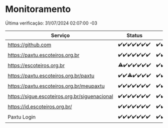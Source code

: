 # Monitoramento

Última verificação: 31/07/2024 02:07:00 -03

|Serviço|Status|Últimas 24h|
|---|---|---|
|https://github.com|<span title="2024-07-24: OK=24">✔️</span><span title="2024-07-25: OK=24">✔️</span><span title="2024-07-26: OK=24">✔️</span><span title="2024-07-27: OK=24">✔️</span><span title="2024-07-28: OK=23">✔️</span><span title="2024-07-29: OK=24">✔️</span><span title="2024-07-30: OK=5">✔️</span>|<span title="30/07/2024 02:08:00 -03 : 200">✔️</span><span title="30/07/2024 03:10:00 -03 : 200">✔️</span><span title="30/07/2024 04:07:00 -03 : 200">✔️</span><span title="30/07/2024 05:10:00 -03 : 200">✔️</span><span title="30/07/2024 06:07:00 -03 : 200">✔️</span><span title="30/07/2024 07:07:00 -03 : 200">✔️</span><span title="30/07/2024 08:06:00 -03 : 200">✔️</span><span title="30/07/2024 09:13:00 -03 : 200">✔️</span><span title="30/07/2024 10:11:00 -03 : 200">✔️</span><span title="30/07/2024 11:06:00 -03 : 200">✔️</span><span title="30/07/2024 12:07:00 -03 : 200">✔️</span><span title="30/07/2024 13:09:00 -03 : 200">✔️</span><span title="30/07/2024 14:06:00 -03 : 200">✔️</span><span title="30/07/2024 15:09:00 -03 : 200">✔️</span><span title="30/07/2024 16:06:00 -03 : 200">✔️</span><span title="30/07/2024 17:08:00 -03 : 200">✔️</span><span title="30/07/2024 18:07:00 -03 : 200">✔️</span><span title="30/07/2024 19:04:00 -03 : 200">✔️</span><span title="30/07/2024 20:06:00 -03 : 200">✔️</span><span title="30/07/2024 21:28:00 -03 : 200">✔️</span><span title="30/07/2024 22:35:00 -03 : 200">✔️</span><span title="30/07/2024 23:10:00 -03 : 200">✔️</span><span title="31/07/2024 00:09:00 -03 : 200">✔️</span><span title="31/07/2024 01:07:00 -03 : 200">✔️</span><span title="31/07/2024 02:07:00 -03 : 200">✔️</span>|
|https://paxtu.escoteiros.org.br|<span title="2024-07-24: OK=24">✔️</span><span title="2024-07-25: OK=24">✔️</span><span title="2024-07-26: OK=24">✔️</span><span title="2024-07-27: OK=24">✔️</span><span title="2024-07-28: OK=23">✔️</span><span title="2024-07-29: OK=24">✔️</span><span title="2024-07-30: OK=5">✔️</span>|<span title="30/07/2024 02:08:00 -03 : 200">✔️</span><span title="30/07/2024 03:10:00 -03 : 200">✔️</span><span title="30/07/2024 04:07:00 -03 : 200">✔️</span><span title="30/07/2024 05:10:00 -03 : 200">✔️</span><span title="30/07/2024 06:07:00 -03 : 200">✔️</span><span title="30/07/2024 07:07:00 -03 : 200">✔️</span><span title="30/07/2024 08:06:00 -03 : 200">✔️</span><span title="30/07/2024 09:13:00 -03 : 200">✔️</span><span title="30/07/2024 10:11:00 -03 : 200">✔️</span><span title="30/07/2024 11:06:00 -03 : 200">✔️</span><span title="30/07/2024 12:07:00 -03 : 200">✔️</span><span title="30/07/2024 13:09:00 -03 : 200">✔️</span><span title="30/07/2024 14:06:00 -03 : 200">✔️</span><span title="30/07/2024 15:09:00 -03 : 200">✔️</span><span title="30/07/2024 16:06:00 -03 : 200">✔️</span><span title="30/07/2024 17:08:00 -03 : 200">✔️</span><span title="30/07/2024 18:07:00 -03 : 200">✔️</span><span title="30/07/2024 19:04:00 -03 : 200">✔️</span><span title="30/07/2024 20:06:00 -03 : 200">✔️</span><span title="30/07/2024 21:28:00 -03 : 200">✔️</span><span title="30/07/2024 22:35:00 -03 : 200">✔️</span><span title="30/07/2024 23:10:00 -03 : 200">✔️</span><span title="31/07/2024 00:09:00 -03 : 200">✔️</span><span title="31/07/2024 01:07:00 -03 : 200">✔️</span><span title="31/07/2024 02:07:00 -03 : 200">✔️</span>|
|https://escoteiros.org.br|<span title="2024-07-24: OK=22, Falhas=2">⚠️</span><span title="2024-07-25: OK=24">✔️</span><span title="2024-07-26: OK=24">✔️</span><span title="2024-07-27: OK=24">✔️</span><span title="2024-07-28: OK=23">✔️</span><span title="2024-07-29: OK=24">✔️</span><span title="2024-07-30: OK=5">✔️</span>|<span title="30/07/2024 02:08:00 -03 : 200">✔️</span><span title="30/07/2024 03:10:00 -03 : 200">✔️</span><span title="30/07/2024 04:07:00 -03 : 200">✔️</span><span title="30/07/2024 05:10:00 -03 : 200">✔️</span><span title="30/07/2024 06:07:00 -03 : 200">✔️</span><span title="30/07/2024 07:07:00 -03 : 200">✔️</span><span title="30/07/2024 08:06:00 -03 : 200">✔️</span><span title="30/07/2024 09:13:00 -03 : 200">✔️</span><span title="30/07/2024 10:11:00 -03 : 200">✔️</span><span title="30/07/2024 11:07:00 -03 : 200">✔️</span><span title="30/07/2024 12:07:00 -03 : 200">✔️</span><span title="30/07/2024 13:09:00 -03 : 200">✔️</span><span title="30/07/2024 14:06:00 -03 : 200">✔️</span><span title="30/07/2024 15:09:00 -03 : 200">✔️</span><span title="30/07/2024 16:06:00 -03 : 200">✔️</span><span title="30/07/2024 17:08:00 -03 : 200">✔️</span><span title="30/07/2024 18:07:00 -03 : 200">✔️</span><span title="30/07/2024 19:04:00 -03 : 200">✔️</span><span title="30/07/2024 20:06:00 -03 : 200">✔️</span><span title="30/07/2024 21:28:00 -03 : 200">✔️</span><span title="30/07/2024 22:35:00 -03 : 200">✔️</span><span title="30/07/2024 23:10:00 -03 : 200">✔️</span><span title="31/07/2024 00:09:00 -03 : 200">✔️</span><span title="31/07/2024 01:07:00 -03 : 200">✔️</span><span title="31/07/2024 02:07:00 -03 : 200">✔️</span>|
|https://paxtu.escoteiros.org.br/paxtu|<span title="2024-07-24: OK=24">✔️</span><span title="2024-07-25: OK=24">✔️</span><span title="2024-07-26: OK=23, Falhas=1">⚠️</span><span title="2024-07-27: OK=24">✔️</span><span title="2024-07-28: OK=23">✔️</span><span title="2024-07-29: OK=24">✔️</span><span title="2024-07-30: OK=5">✔️</span>|<span title="30/07/2024 02:08:00 -03 : 200">✔️</span><span title="30/07/2024 03:10:00 -03 : 200">✔️</span><span title="30/07/2024 04:07:00 -03 : 200">✔️</span><span title="30/07/2024 05:10:00 -03 : 200">✔️</span><span title="30/07/2024 06:07:00 -03 : 200">✔️</span><span title="30/07/2024 07:07:00 -03 : 200">✔️</span><span title="30/07/2024 08:06:00 -03 : 200">✔️</span><span title="30/07/2024 09:13:00 -03 : 200">✔️</span><span title="30/07/2024 10:11:00 -03 : 200">✔️</span><span title="30/07/2024 11:07:00 -03 : 200">✔️</span><span title="30/07/2024 12:07:00 -03 : 200">✔️</span><span title="30/07/2024 13:09:00 -03 : 200">✔️</span><span title="30/07/2024 14:06:00 -03 : 200">✔️</span><span title="30/07/2024 15:09:00 -03 : 200">✔️</span><span title="30/07/2024 16:06:00 -03 : 200">✔️</span><span title="30/07/2024 17:08:00 -03 : 200">✔️</span><span title="30/07/2024 18:07:00 -03 : 200">✔️</span><span title="30/07/2024 19:04:00 -03 : 200">✔️</span><span title="30/07/2024 20:06:00 -03 : 200">✔️</span><span title="30/07/2024 21:28:00 -03 : 200">✔️</span><span title="30/07/2024 22:35:00 -03 : 200">✔️</span><span title="30/07/2024 23:10:00 -03 : 200">✔️</span><span title="31/07/2024 00:09:00 -03 : 200">✔️</span><span title="31/07/2024 01:07:00 -03 : 200">✔️</span><span title="31/07/2024 02:07:00 -03 : 200">✔️</span>|
|https://paxtu.escoteiros.org.br/meupaxtu|<span title="2024-07-24: OK=24">✔️</span><span title="2024-07-25: OK=24">✔️</span><span title="2024-07-26: OK=24">✔️</span><span title="2024-07-27: OK=24">✔️</span><span title="2024-07-28: OK=23">✔️</span><span title="2024-07-29: OK=24">✔️</span><span title="2024-07-30: OK=5">✔️</span>|<span title="30/07/2024 02:08:00 -03 : 200">✔️</span><span title="30/07/2024 03:10:00 -03 : 200">✔️</span><span title="30/07/2024 04:07:00 -03 : 200">✔️</span><span title="30/07/2024 05:10:00 -03 : 200">✔️</span><span title="30/07/2024 06:07:00 -03 : 200">✔️</span><span title="30/07/2024 07:07:00 -03 : 200">✔️</span><span title="30/07/2024 08:06:00 -03 : 200">✔️</span><span title="30/07/2024 09:13:00 -03 : 200">✔️</span><span title="30/07/2024 10:11:00 -03 : 200">✔️</span><span title="30/07/2024 11:07:00 -03 : 200">✔️</span><span title="30/07/2024 12:07:00 -03 : 200">✔️</span><span title="30/07/2024 13:09:00 -03 : 200">✔️</span><span title="30/07/2024 14:06:00 -03 : 200">✔️</span><span title="30/07/2024 15:09:00 -03 : 200">✔️</span><span title="30/07/2024 16:06:00 -03 : 200">✔️</span><span title="30/07/2024 17:08:00 -03 : 200">✔️</span><span title="30/07/2024 18:07:00 -03 : 200">✔️</span><span title="30/07/2024 19:04:00 -03 : 200">✔️</span><span title="30/07/2024 20:06:00 -03 : 200">✔️</span><span title="30/07/2024 21:28:00 -03 : 200">✔️</span><span title="30/07/2024 22:35:00 -03 : 200">✔️</span><span title="30/07/2024 23:10:00 -03 : 200">✔️</span><span title="31/07/2024 00:09:00 -03 : 200">✔️</span><span title="31/07/2024 01:07:00 -03 : 200">✔️</span><span title="31/07/2024 02:07:00 -03 : 200">✔️</span>|
|https://sigue.escoteiros.org.br/siguenacional|<span title="2024-07-24: OK=24">✔️</span><span title="2024-07-25: OK=24">✔️</span><span title="2024-07-26: OK=24">✔️</span><span title="2024-07-27: OK=24">✔️</span><span title="2024-07-28: OK=23">✔️</span><span title="2024-07-29: OK=24">✔️</span><span title="2024-07-30: OK=5">✔️</span>|<span title="30/07/2024 02:08:00 -03 : 200">✔️</span><span title="30/07/2024 03:10:00 -03 : 200">✔️</span><span title="30/07/2024 04:07:00 -03 : 200">✔️</span><span title="30/07/2024 05:10:00 -03 : 200">✔️</span><span title="30/07/2024 06:07:00 -03 : 200">✔️</span><span title="30/07/2024 07:07:00 -03 : 200">✔️</span><span title="30/07/2024 08:06:00 -03 : 200">✔️</span><span title="30/07/2024 09:13:00 -03 : 200">✔️</span><span title="30/07/2024 10:11:00 -03 : 200">✔️</span><span title="30/07/2024 11:07:00 -03 : 200">✔️</span><span title="30/07/2024 12:07:00 -03 : 200">✔️</span><span title="30/07/2024 13:09:00 -03 : 200">✔️</span><span title="30/07/2024 14:06:00 -03 : 200">✔️</span><span title="30/07/2024 15:09:00 -03 : 200">✔️</span><span title="30/07/2024 16:06:00 -03 : 200">✔️</span><span title="30/07/2024 17:08:00 -03 : 200">✔️</span><span title="30/07/2024 18:07:00 -03 : 200">✔️</span><span title="30/07/2024 19:04:00 -03 : 200">✔️</span><span title="30/07/2024 20:06:00 -03 : 200">✔️</span><span title="30/07/2024 21:28:00 -03 : 200">✔️</span><span title="30/07/2024 22:35:00 -03 : 200">✔️</span><span title="30/07/2024 23:10:00 -03 : 200">✔️</span><span title="31/07/2024 00:09:00 -03 : 200">✔️</span><span title="31/07/2024 01:07:00 -03 : 200">✔️</span><span title="31/07/2024 02:07:00 -03 : 200">✔️</span>|
|https://id.escoteiros.org.br/|<span title="2024-07-24: OK=24">✔️</span><span title="2024-07-25: OK=24">✔️</span><span title="2024-07-26: OK=24">✔️</span><span title="2024-07-27: OK=24">✔️</span><span title="2024-07-28: OK=23">✔️</span><span title="2024-07-29: OK=24">✔️</span><span title="2024-07-30: OK=5">✔️</span>|<span title="30/07/2024 02:08:00 -03 : 200">✔️</span><span title="30/07/2024 03:10:00 -03 : 200">✔️</span><span title="30/07/2024 04:07:00 -03 : 200">✔️</span><span title="30/07/2024 05:10:00 -03 : 200">✔️</span><span title="30/07/2024 06:07:00 -03 : 200">✔️</span><span title="30/07/2024 07:07:00 -03 : 200">✔️</span><span title="30/07/2024 08:06:00 -03 : 200">✔️</span><span title="30/07/2024 09:13:00 -03 : 200">✔️</span><span title="30/07/2024 10:11:00 -03 : 200">✔️</span><span title="30/07/2024 11:07:00 -03 : 200">✔️</span><span title="30/07/2024 12:07:00 -03 : 200">✔️</span><span title="30/07/2024 13:09:00 -03 : 200">✔️</span><span title="30/07/2024 14:06:00 -03 : 200">✔️</span><span title="30/07/2024 15:09:00 -03 : 200">✔️</span><span title="30/07/2024 16:06:00 -03 : 200">✔️</span><span title="30/07/2024 17:08:00 -03 : 200">✔️</span><span title="30/07/2024 18:07:00 -03 : 200">✔️</span><span title="30/07/2024 19:04:00 -03 : 200">✔️</span><span title="30/07/2024 20:06:00 -03 : 200">✔️</span><span title="30/07/2024 21:28:00 -03 : 200">✔️</span><span title="30/07/2024 22:35:00 -03 : 200">✔️</span><span title="30/07/2024 23:10:00 -03 : 200">✔️</span><span title="31/07/2024 00:09:00 -03 : 200">✔️</span><span title="31/07/2024 01:07:00 -03 : 200">✔️</span><span title="31/07/2024 02:07:00 -03 : 200">✔️</span>|
|Paxtu Login|<span title="2024-07-24: OK=24">✔️</span><span title="2024-07-25: OK=24">✔️</span><span title="2024-07-26: OK=24">✔️</span><span title="2024-07-27: OK=24">✔️</span><span title="2024-07-28: OK=23">✔️</span><span title="2024-07-29: OK=24">✔️</span><span title="2024-07-30: OK=5">✔️</span>|<span title="30/07/2024 02:08:00 -03 : 200">✔️</span><span title="30/07/2024 03:10:00 -03 : 200">✔️</span><span title="30/07/2024 04:07:00 -03 : 200">✔️</span><span title="30/07/2024 05:10:00 -03 : 200">✔️</span><span title="30/07/2024 06:07:00 -03 : 200">✔️</span><span title="30/07/2024 07:07:00 -03 : 200">✔️</span><span title="30/07/2024 08:06:00 -03 : 200">✔️</span><span title="30/07/2024 09:13:00 -03 : 200">✔️</span><span title="30/07/2024 10:11:00 -03 : 200">✔️</span><span title="30/07/2024 11:07:00 -03 : 200">✔️</span><span title="30/07/2024 12:07:00 -03 : 200">✔️</span><span title="30/07/2024 13:09:00 -03 : 200">✔️</span><span title="30/07/2024 14:06:00 -03 : 200">✔️</span><span title="30/07/2024 15:09:00 -03 : 200">✔️</span><span title="30/07/2024 16:06:00 -03 : 200">✔️</span><span title="30/07/2024 17:08:00 -03 : 200">✔️</span><span title="30/07/2024 18:07:00 -03 : 200">✔️</span><span title="30/07/2024 19:04:00 -03 : 200">✔️</span><span title="30/07/2024 20:06:00 -03 : 200">✔️</span><span title="30/07/2024 21:28:00 -03 : 200">✔️</span><span title="30/07/2024 22:35:00 -03 : 200">✔️</span><span title="30/07/2024 23:10:00 -03 : 200">✔️</span><span title="31/07/2024 00:09:00 -03 : 200">✔️</span><span title="31/07/2024 01:07:00 -03 : 200">✔️</span><span title="31/07/2024 02:07:00 -03 : 200">✔️</span>|
